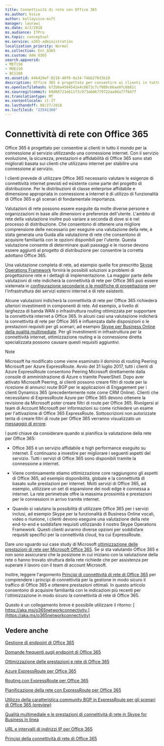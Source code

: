 ```yaml
---
title: Connettività di rete con Office 365
ms.author: kvice
author: kelleyvice-msft
manager: laurawi
ms.date: 4/2/2018
ms.audience: ITPro
ms.topic: conceptual
ms.service: o365-administration
localization_priority: Normal
ms.collection: Ent_O365
ms.custom: Adm_O365
search.appverid:
- MET150
- MOE150
- BCS160
ms.assetid: 64b420ef-0218-48f6-8a34-74bb27633b10
description: Office 365 è progettato per consentire ai clienti in tutto il mondo per la connessione al servizio utilizzando una connessione internet. Con il servizio evoluzione, la sicurezza, prestazioni e affidabilità di Office 365 sono stati migliorati basata sui clienti che utilizzano internet per stabilire una connessione al servizio.
ms.openlocfilehash: b72b0a4584542e4c8673c7cf009c66aa97c6b81c
ms.sourcegitcommit: 69d60723e611f3c973a6d6779722aa9da77f647f
ms.translationtype: MT
ms.contentlocale: it-IT
ms.lasthandoff: 08/27/2018
ms.locfileid: "22541360"
---
```

# <a name="network-connectivity-to-office-365"></a>Connettività di rete con Office 365

Office 365 è progettato per consentire ai clienti in tutto il mondo per la connessione al servizio utilizzando una connessione internet. Con il servizio evoluzione, la sicurezza, prestazioni e affidabilità di Office 365 sono stati migliorati basata sui clienti che utilizzano internet per stabilire una connessione al servizio.
  
I clienti prevede di utilizzare Office 365 necessario valutare le esigenze di connettività internet previsti ed esistente come parte del progetto di distribuzione. Per le distribuzioni di classe enterprise affidabile e dimensione appropriata in connessione a internet è di utilizzo di funzionalità di Office 365 e gli scenari di fondamentale importanza.
  
Valutazioni di rete possono essere eseguite da molte diverse persone e organizzazioni in base alle dimensioni e preferenze dell'utente. L'ambito di rete della valutazione inoltre può variare a seconda di dove si è nel processo di distribuzione. Che consentono di ottenere una migliore comprensione delle necessario per eseguire una valutazione della rete, è stata generata una Guida alla valutazione di rete che consentono di acquisire familiarità con le opzioni disponibili per l'utente. Questa valutazione consente di determinare quali passaggi e le risorse devono essere aggiunti al progetto di distribuzione per consentire la corretta adottano Office 365.
  
Una valutazione completa di rete, ad esempio quelle fce prescritto [Skype Operations Framework](https://www.skypeoperationsframework.com/) fornirà le possibili soluzioni a problemi di progettazione rete e i dettagli di implementazione. La maggior parte delle valutazioni di rete indicherà la connettività di rete per Office 365 può essere sistemata in [configurazione secondarie o le modifiche di progettazione](https://aka.ms/manageo365endpoints) per l'infrastruttura dei servizi esterni internet e di rete esistenti.

Alcune valutazioni indicherà la connettività di rete per Office 365 richiederà ulteriori investimenti in componenti di rete. Ad esempio, a livello di larghezza di banda WAN o infrastruttura routing ottimizzata per supportare la connettività internet a Office 365. In alcuni casi una valutazione indicherà la connettività di rete per Office 365 è influenzata dalle disposizioni o le prestazioni requisiti per gli scenari, ad esempio [Skype per Business Online della qualità multimediale](https://support.office.com/article/Media-Quality-and-Network-Connectivity-Performance-in-Skype-for-Business-Online-5fe3e01b-34cf-44e0-b897-b0b2a83f0917). Per gli investimenti in infrastruttura per la connettività internet, ottimizzazione routing e la connessione diretta specializzata possono causare questi requisiti aggiuntivi.
  
> [!NOTE]
> Microsoft ha modificato come viene esaminato il dominio di routing Peering Microsoft per Azure ExpressRoute. Avvio del 31 luglio 2017, tutti i clienti di Azure ExpressRoute consentono Peering Microsoft direttamente dalla console di amministrazione di Azure o tramite PowerShell. Dopo aver attivato Microsoft Peering, ai clienti possono creare filtri di route per la ricezione di annunci route BGP per le applicazioni di Engagement per i clienti Dynamics 365 (precedentemente note come CRM Online). Clienti che necessitano di ExpressRoute Azure per Office 365 devono ottenere la revisione da Microsoft poter creare filtri di route per Office 365. Rivolgersi al team di Account Microsoft per informazioni su come richiedere un esame per l'attivazione di Office 365 ExpressRoute. Sottoscrizioni non autorizzate tenta di creare filtri di route per Office 365 verranno visualizzato un [messaggio di errore](https://support.microsoft.com/kb/3181709).
  
I punti chiave da considerare quando si pianifica la valutazione della rete per Office 365:
  
- Office 365 è un servizio affidabile e high performance eseguito su internet. È continuano a investire per migliorare i seguenti aspetti del servizio. Tutti i servizi di Office 365 sono disponibili tramite la connessione a internet.

- Viene continuamente stiamo ottimizzazione core raggiungono gli aspetti di Office 365, ad esempio disponibilità, globale e la connettività di basato sulle prestazioni per internet. Molti servizi di Office 365, ad esempio, utilizzare un set di espansione dei nodi edge è connessa a internet. La rete perimetrale offre la massima prossimità e prestazioni per le connessioni in arrivo tramite internet.

- Quando si valutano la possibilità di utilizzare Office 365 per i servizi inclusi, ad esempio Skype per la funzionalità di Business Online vocali, video o riunione, i clienti devono eseguire una valutazione della rete end-to-end e soddisfare requisiti utilizzando il nostro Skype Operations Framework. Questi clienti avranno diverse opzioni per soddisfare requisiti specifici per la connettività cloud, tra cui ExpressRoute.

Dare uno sguardo sui case study di Microsoft [ottimizzazione delle prestazioni di rete per Microsoft Office 365](https://msdn.microsoft.com/en-us/library/mt450488.aspx). Se si sta valutando Office 365 e non sono assicurarsi che la posizione in cui iniziano con la valutazione della rete o hanno trovato struttura della rete richiede che per assistenza per superare il lavoro con il team di account Microsoft.
  
Inoltre, leggere l'argomento [Principi di connettività di rete di Office 365](https://aka.ms/o365networkingprinciples) per comprendere i principi di connettività per la gestione in modo sicuro il traffico di Office 365 e ottenere prestazioni ottimali. In questo articolo consentono di acquisire familiarità con le indicazioni più recenti per l'ottimizzazione in modo sicuro la connettività di rete di Office 365.
  
Questo è un collegamento breve è possibile utilizzare il ritorno: [ https://aka.ms/o365networkconnectivity.](https://aka.ms/o365networkconnectivity)
  
## <a name="see-also"></a>Vedere anche

[Gestione di endpoint di Office 365](https://support.office.com/article/99cab9d4-ef59-4207-9f2b-3728eb46bf9a)
  
[Domande frequenti sugli endpoint di Office 365](https://support.office.com/article/d4088321-1c89-4b96-9c99-54c75cae2e6d)
  
[Ottimizzazione delle prestazioni e rete di Office 365](network-planning-and-performance.md)
  
[Azure ExpressRoute per Office 365](azure-expressroute.md)
  
[Routing con ExpressRoute per Office 365](routing-with-expressroute.md)
  
[Pianificazione della rete con ExpressRoute per Office 365](network-planning-with-expressroute.md)
  
[Utilizzo della caratteristica community BGP in ExpressRoute per gli scenari di Office 365 (preview)](bgp-communities-in-expressroute.md)
  
[Qualità multimediale e le prestazioni di connettività di rete in Skype for Business in linea](https://support.office.com/article/5fe3e01b-34cf-44e0-b897-b0b2a83f0917)
  
[URL e intervalli di indirizzi IP per Office 365](https://support.office.com/article/8548a211-3fe7-47cb-abb1-355ea5aa88a2)
  
[Principi della connettività di rete di Office 365](https://aka.ms/o365networkingprinciples)
